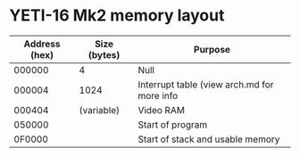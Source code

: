 # YETI-16 Mk2 memory layout

| Address (hex) | Size (bytes) | Purpose                                     |
| ------------- | ------------ | ------------------------------------------- |
| 000000        | 4            | Null                                        |
| 000004        | 1024         | Interrupt table (view arch.md for more info |
| 000404        | (variable)   | Video RAM                                   |
| 050000        |              | Start of program                            |
| 0F0000        |              | Start of stack and usable memory            |
